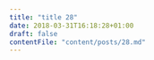 ```yaml
---
title: "title 28"
date: 2018-03-31T16:18:28+01:00
draft: false
contentFile: "content/posts/28.md"
---
```


